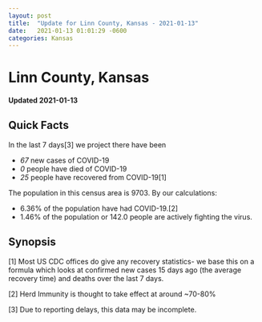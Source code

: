 ```yaml
---
layout: post
title:  "Update for Linn County, Kansas - 2021-01-13"
date:   2021-01-13 01:01:29 -0600
categories: Kansas
---
```


# Linn County, Kansas
#### Updated 2021-01-13

## Quick Facts

In the last 7 days[3] we project there have been
- *67* new cases of COVID-19
- *0* people have died of COVID-19
- *25* people have recovered from COVID-19[1]

The population in this census area is 9703. By our calculations:
- 6.36% of the population have had COVID-19.[2]
- 1.46% of the population or 142.0 people are actively fighting the virus.

## Synopsis




[1] Most US CDC offices do give any recovery statistics- we base this on a formula which looks at confirmed new cases
15 days ago (the average recovery time) and deaths over the last 7 days.

[2] Herd Immunity is thought to take effect at around ~70-80%

[3] Due to reporting delays, this data may be incomplete.
 
    